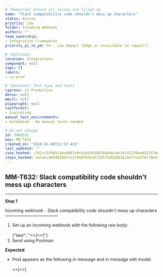 ```yaml
---
# (Required) Ensure all values are filled up
name: "Slack compatibility code shouldn't mess up characters"
status: Active
priority: Low
folder: Incoming Webhook
authors: ""
team_ownership: 
- Integration Frameworks
priority_p1_to_p4: P4 - Low-Impact (Edge or unsuitable to repeat?)

# (Optional)
location: Integrations
component: null
tags: []
labels: 
- cy-prod

# (Optional) Test type and tools
cypress: in Production
detox: null
mmctl: null
playwright: null
rainforest: 
- Evaluating
manual_test_environments: 
- Automated - No manual tests needed

# Do not change
id: 3968331
key: MM-T632
created_on: "2020-01-08T12:57:42Z"
last_updated: ""
case_hashed: c262cc5f9051aba4d67c0cb2e53436b38ab96c6e26c51370badd1357beb4a02c41b910de3897f0d21531f764854937ce
steps_hashed: 4afaec445d83007ce27460763e3572d1f5db2db1b15e7fe3df6c70e3c0ea93979526154c15c45eac888963482d595f11
---
```


<!-- (Auto-generated) Based on frontmatter's "key" and "name" -->

## MM-T632: Slack compatibility code shouldn't mess up characters

---

**Step 1**

Incoming webhook - Slack compatibility code shouldn't mess up characters\
–––––––––––––––––––––––––

1. Set up an incoming webhook with the following raw body:
   \
   \
   {"text": "<>|<>|"}
2. Send using Postman

**Expected**

- Post appears as the following in message and in message edit modal:
  \
  \
  <>|<>|
